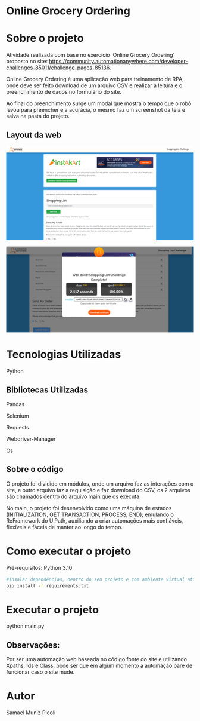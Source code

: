 # Online Grocery Ordering

# Sobre o projeto

Atividade realizada com base no exercício 'Online Grocery Ordering' proposto no site: https://community.automationanywhere.com/developer-challenges-85011/challenge-pages-85136.

Online Grocery Ordering é uma aplicação web para treinamento de RPA, onde deve ser feito download de um arquivo CSV e realizar a leitura e o preenchimento de dados no formulário do site.

Ao final do preenchimento surge um modal que mostra o tempo que o robô levou para preencher e a acurácia, o mesmo faz um screenshot da tela e salva na pasta do projeto.

## Layout da web
![Web 1](https://github.com/Samaelpicoli/Online_Grocery_Ordering/blob/main/assets/web1.PNG)

![Web 2](https://github.com/Samaelpicoli/Online_Grocery_Ordering/blob/main/assets/acuracia.png)


# Tecnologias Utilizadas

Python

## Bibliotecas Utilizadas

Pandas

Selenium

Requests

Webdriver-Manager

Os

## Sobre o código

O projeto foi dividido em módulos, onde um arquivo faz as interações com o site, e outro arquivo faz a requisição e faz download do CSV, 
os 2 arquivos são chamados dentro do arquivo main que os executa.

No main, o projeto foi desenvolvido como uma máquina de estados (INITIALIZATION, GET TRANSACTION, PROCESS, END), emulando o ReFramework do UiPath,
auxiliando a criar automações mais confiáveis, flexíveis e fáceis de manter ao longo do tempo.

# Como executar o projeto
Pré-requisitos: Python 3.10

```bash
#insalar dependências, dentro do seu projeto e com ambiente virtual ativo:
pip install -r requirements.txt
```

# Executar o projeto
python main.py

## Observações:

Por ser uma automação web baseada no código fonte do site e utilizando Xpaths, Ids e Class, pode ser que em 
algum momento a automação pare de funcionar caso o site mude.

# Autor
Samael Muniz Picoli
